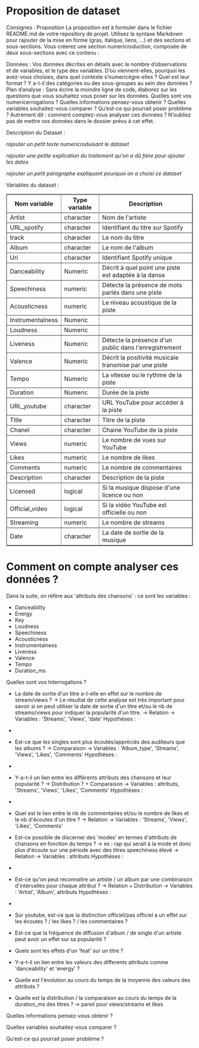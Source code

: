 # Proposition de dataset

Consignes :
Proposition
La proposition est à formuler dans le fichier README.md de votre repository de projet. Utilisez la syntaxe Markdown pour rajouter de la mise en forme (gras, italique, liens, …) et des sections et sous-sections. Vous créerez une section numericroduction, composée de deux sous-sections avec ce contenu :

Données : Vos données décrites en détails avec le nombre d’observations et de variables, et le type des variables. D’où viennent-elles, pourquoi les avez-vous choisies, dans quel contexte s’numericègre-elles ? Quel est leur format ? Y a-t-il des catégories ou des sous-groupes au sein des données ?
Plan d’analyse : Sans écrire la moindre ligne de code, élaborez sur les questions que vous souhaitez vous poser sur les données. Quelles sont vos numericerrogations ? Quelles informations pensez-vous obtenir ? Quelles variables souhaitez-vous comparer ? Qu’est-ce qui pourrait poser problème ? Autrement dit : comment comptez-vous analyser ces données ?
N’oubliez pas de mettre vos données dans le dossier prévu à cet effet.

Description du Dataset :

*rajouter un petit texte numericroduisant le dataset*


*rajouter une petite explication du traitement qu'on a dû faire pour ajouter les dates*


*rajouter un petit paragraphe expliquant pourquoi on a choisi ce dataset*


Variables du dataset :
<table border="1">
  <thead>
    <tr>
      <th>Nom variable</th>
      <th>Type variable</th>
      <th>Description</th>
    </tr>
  </thead>
  <tbody>
    <tr>
      <td>Artist</td>
      <td>character</td>
      <td>Nom de l'artiste</td>
    </tr>
    <tr>
      <td>URL_spotify</td>
      <td>character</td>
      <td>Identifiant du titre sur Spotify</td>
    </tr>
    <tr>
      <td>track</td>
      <td>character</td>
      <td>Le nom du titre</td>
    </tr>
    <tr>
      <td>Album</td>
      <td>character</td>
      <td>Le nom de l'album</td>
    </tr>
    <tr>
      <td>Uri</td>
      <td>character</td>
      <td>Identifiant Spotify unique</td>
    </tr>
    <tr>
      <td>Danceability</td>
      <td>Numeric</td>
      <td>Décrit à quel point une piste est adaptée à la danse</td>
    </tr>
    <tr>
      <td>Speechiness</td>
      <td>numeric</td>
      <td>Détecte la présence de mots parlés dans une piste</td>
    </tr>
    <tr>
      <td>Acousticness</td>
      <td>numeric</td>
      <td>Le niveau acoustique de la piste</td>
    </tr>
    <tr>
      <td>Instrumentalness</td>
      <td>Numeric</td>
      <td></td>
    </tr>
    <tr>
      <td>Loudness</td>
      <td>Numeric</td>
      <td></td>
    </tr>
    <tr>
      <td>Liveness</td>
      <td>Numeric</td>
      <td>Détecte la présence d'un public dans l'enregistrement</td>
    </tr>
    <tr>
      <td>Valence</td>
      <td>Numeric</td>
      <td>Décrit la positivité musicale transmise par une piste</td>
    </tr>
    <tr>
      <td>Tempo</td>
      <td>Numeric</td>
      <td>La vitesse ou le rythme de la piste</td>
    </tr>
    <tr>
      <td>Duration</td>
      <td>Numeric</td>
      <td>Durée de la piste</td>
    </tr>
    <tr>
      <td>URL_youtube</td>
      <td>character</td>
      <td>URL YouTube pour accéder à la piste</td>
    </tr>
    <tr>
      <td>Title</td>
      <td>character</td>
      <td>Titre de la piste</td>
    </tr>
    <tr>
      <td>Chanel</td>
      <td>character</td>
      <td>Chaine YouTube de la piste</td>
    </tr>
    <tr>
      <td>Views</td>
      <td>numeric</td>
      <td>Le nombre de vues sur YouTube</td>
    </tr>
    <tr>
      <td>Likes</td>
      <td>numeric</td>
      <td>Le nombre de likes</td>
    </tr>
    <tr>
      <td>Comments</td>
      <td>numeric</td>
      <td>Le nombre de commentaires</td>
    </tr>
    <tr>
      <td>Description</td>
      <td>character</td>
      <td>Description de la piste</td>
    </tr>
    <tr>
      <td>Licensed</td>
      <td>logical</td>
      <td>Si la musique dispose d'une licence ou non</td>
    </tr>
    <tr>
      <td>Official_video</td>
      <td>logical</td>
      <td>Si la vidéo YouTube est officielle ou non</td>
    </tr>
    <tr>
      <td>Streaming</td>
      <td>numeric</td>
      <td>Le nombre de streams</td>
    </tr>
    <tr>
      <td>Date</td>
      <td>character</td>
      <td>La date de sortie de la musique</td>
    </tr>
  </tbody>
</table>

# Comment on compte analyser ces données ?

Dans la suite, on réfère aux 'attributs des chansons' : ce sont les variables :
* Danceability
* Energy
* Key
* Loudness
* Speechiness
* Acousticness
* Instrumentalness
* Liveness
* Valence
* Tempo
* Duration_ms

Quelles sont vos Interrogations ?

* La date de sortie d'un titre a-t-elle en effet sur le nombre de stream/views ?
-> Le résultat de cette analyse est très important pour savoir si on peut utiliser la date de sortie d'un titre et/ou le nb de streams/views pour indiquer la popularité d'un titre.
-> Relation
-> Variables : 'Streams', 'Views', 'date'
Hypothèses :
- 


* Est-ce que les singles sont plus écoutés/appréciés des auditeurs que les albums ?
-> Comparaison
-> Variables : 'Album_type', 'Streams', 'Views', 'Likes', 'Comments'
Hypothèses :
-


* Y-a-t-il un lien entre les différents attributs des chansons et leur popularité ?
-> Distribution ? + Comparaison
-> Variables : attributs, 'Streams', 'Views', 'Likes', 'Comments'
Hypothèses :
-


* Quel est le lien entre le nb de commentaires et/ou le nombre de likes et le nb d'écoutes d'un titre ?
-> Relation
-> Variables : 'Streams', 'Views', 'Likes', 'Comments'

* Est-ce possible de discerner des 'modes' en termes d'attributs de chansons en fonction du temps ?
-> ex : rap qui serait à la mode et donc plus d'écoute sur une période avec des titres speechiness élevé
-> Relation
-> Variables : attributs
Hypothèses :
- 


* Est-ce qu'on peut reconnaitre un artiste / un album par une combinaison d'intervalles pour chaque attribut ?
-> Relation + Distribution
-> Variables : 'Artist', 'Album', attributs
Hypothèses :
-


* Sur youtube, est-ce que la distinction officiel/pas officiel a un effet sur les écoutes ? / les likes ? / les commentaires ?

* Est-ce que la fréquence de diffusion d'album / de single d'un artiste peut avoir un effet sur sa popularité ?

* Quels sont les effets d'un 'feat' sur un titre ?

* Y-a-t-il un lien entre les valeurs des differents attributs comme 'danceability' et 'energy' ?

* Quelle est l'évolution au cours du temps de la moyenne des valeurs des attributs ?

* Quelle est la distribution / la comparaison au cours du temps de la duration_ms des titres ? -> pareil pour views/streams et likes

Quelles informations pensez-vous obtenir ?



Quelles variables souhaitez-vous comparer ?



Qu’est-ce qui pourrait poser problème ?

